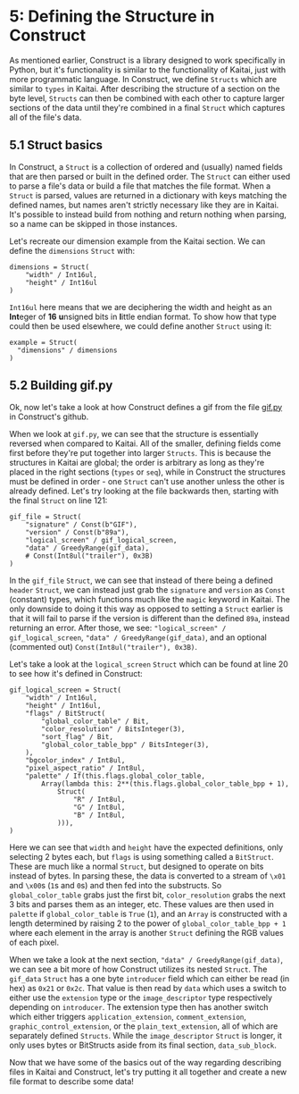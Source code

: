 # 5: Defining the Structure in Construct

As mentioned earlier, Construct is a library designed to work specifically in Python, but it's functionality is similar to the functionality of Kaitai, just with more programmatic language. In Construct, we define `Structs` which are similar to `types` in Kaitai. After describing the structure of a section on the byte level, `Structs` can then be combined with each other to capture larger sections of the data until they're combined in a final `Struct` which captures all of the file's data.

## 5.1 Struct basics

In Construct, a `Struct` is a collection of ordered and (usually) named fields that are then parsed or built in the defined order. The `Struct` can either used to parse a file's data or build a file that matches the file format. When a `Struct` is parsed, values are returned in a dictionary with keys matching the defined names, but names aren't strictly necessary like they are in Kaitai. It's possible to instead build from nothing and return nothing when parsing, so a name can be skipped in those instances. 

Let's recreate our dimension example from the Kaitai section. We can define the `dimensions` `Struct` with:

```
dimensions = Struct(
    "width" / Int16ul,
    "height" / Int16ul
)
```

`Int16ul` here means that we are deciphering the width and height as an **Int**eger of **16** **u**nsigned bits in **l**ittle endian format. To show how that type could then be used elsewhere, we could define another `Struct` using it:

```
example = Struct(
  "dimensions" / dimensions
)
```

## 5.2 Building gif.py

Ok, now let's take a look at how Construct defines a gif from the file [gif.py](https://github.com/construct/construct/blob/master/deprecated_gallery/gif.py) in Construct's github. 

When we look at `gif.py`, we can see that the structure is essentially reversed when compared to Kaitai. All of the smaller, defining fields come first before they're put together into larger `Structs`. This is because the structures in Kaitai are global; the order is arbitrary as long as they're placed in the right sections (`types` or `seq`), while in Construct the structures must be defined in order - one `Struct` can't use another unless the other is already defined. Let's try looking at the file backwards then, starting with the final `Struct` on line 121:

```
gif_file = Struct(
    "signature" / Const(b"GIF"),
    "version" / Const(b"89a"),
    "logical_screen" / gif_logical_screen,
    "data" / GreedyRange(gif_data),
    # Const(Int8ul("trailer"), 0x3B)
)
```

In the `gif_file` `Struct`, we can see that instead of there being a defined `header` `Struct`, we can instead just grab the `signature` and `version` as `Const` (constant) types, which functions much like the `magic` keyword in Kaitai. The only downside to doing it this way as opposed to setting a `Struct` earlier is that it will fail to parse if the version is different than the defined `89a`, instead returning an error. After those, we see: `"logical_screen" / gif_logical_screen`, `"data" / GreedyRange(gif_data)`, and an optional (commented out) `Const(Int8ul("trailer"), 0x3B)`. 

Let's take a look at the `logical_screen` `Struct` which can be found at line 20 to see how it's defined in Construct:

```
gif_logical_screen = Struct(
    "width" / Int16ul,
    "height" / Int16ul,
    "flags" / BitStruct(
        "global_color_table" / Bit,
        "color_resolution" / BitsInteger(3),
        "sort_flag" / Bit,
        "global_color_table_bpp" / BitsInteger(3),
    ),
    "bgcolor_index" / Int8ul,
    "pixel_aspect_ratio" / Int8ul,
    "palette" / If(this.flags.global_color_table,
        Array(lambda this: 2**(this.flags.global_color_table_bpp + 1),
            Struct(
                "R" / Int8ul,
                "G" / Int8ul,
                "B" / Int8ul,
            ))),
)
```

Here we can see that `width` and `height` have the expected definitions, only selecting 2 bytes each, but `flags` is using something called a `BitStruct`. These are much like a normal `Struct`, but designed to operate on bits instead of bytes. In parsing these, the data is converted to a stream of `\x01` and `\x00`s (`1`s and `0`s) and then fed into the substructs. So `global_color_table` grabs just the first bit, `color_resolution` grabs the next 3 bits and parses them as an integer, etc. These values are then used in `palette` if `global_color_table` is `True` (`1`), and an `Array` is constructed with a length determined by raising 2 to the power of `global_color_table_bpp + 1` where each element in the array is another `Struct` defining the RGB values of each pixel.

When we take a look at the next section, `"data" / GreedyRange(gif_data)`, we can see a bit more of how Construct utilizes its nested `Struct`. The `gif_data` `Struct` has a one byte `introducer` field which can either be read (in hex) as `0x21` or `0x2c`. That value is then read by `data` which uses a switch to either use the `extension` type or the `image_descriptor` type respectively depending on `introducer`. The extension type then has another switch which either triggers `application_extension`, `comment_extension`, `graphic_control_extension`, or the `plain_text_extension`, all of which are separately defined `Structs`. While the `image_descriptor` `Struct` is longer, it only uses bytes or BitStructs aside from its final section, `data_sub_block`.

Now that we have some of the basics out of the way regarding describing files in Kaitai and Construct, let's try putting it all together and create a new file format to describe some data!